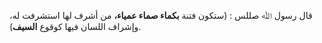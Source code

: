 قال رسول ﷲ صللس : (ستكون فتنة **بكماء صماء عمياء،** من أشرف لها استشرفت له، وإشراف اللسان فيها كوقوع **السيف**).